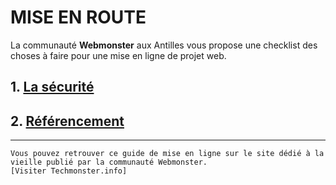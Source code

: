 # MISE EN ROUTE

La communauté **Webmonster** aux Antilles vous propose une checklist des choses à faire pour une mise en ligne de projet web.

## 1. [La sécurité](docs/security.md)
## 2. [Référencement](docs/seo.md)


---

`````
Vous pouvez retrouver ce guide de mise en ligne sur le site dédié à la vieille publié par la communauté Webmonster.
[Visiter Techmonster.info]
`````
